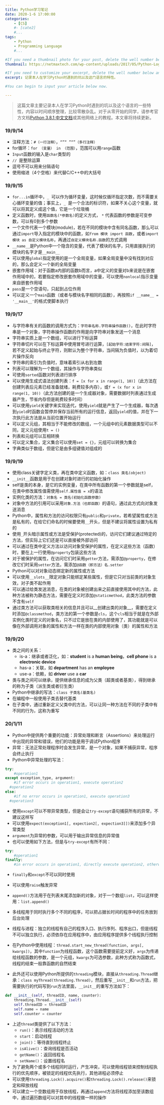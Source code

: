 ```yaml
---
title: Python学习笔记
date: 2020-1-6 17:00:00
categories: 
	- [CS]
	#- [cate2]
	#...
tags: 
	- Python
	- Programming Language
	#...

#If you need a thumbnail photo for your post, delete the well number below and finish the directory.
thumbnail: https://netmaxtech.com/wp-content/uploads/2017/05/Python-Logo-PNG-Image.png

#If you need to customize your excerpt, delete the well number below and input something. You can also input <!-- more --> in your article to divide the excerpt and other contents.
excerpt: 记录本人在学习Python时遇到的坑以及这门语言的特性。

#You can begin to input your article below now.

---
```


> 这篇文章主要记录本人在学习Python时遇到的坑以及这个语言的一些特性，内容以时间顺序整理，比较零散杂乱。对于从零开始的同学，请参考官方文档[Python 3.8.1 中文文档](https://docs.python.org/zh-cn/3/)或其他网络上的教程。本文章将持续更新。

### 19/9/14

- 注释方法：`#（一行注释）`，`“”“ ”“”（多行注释）`
- for循环：`for （变量） in （范围）`，范围可以用`range`函数
- `Input`函数的输入是`char`类型的
- `// `是整除运算
- 逗号不可以用来分隔语句
- 使用缩进（4个空格）来代替C/C++中的大括号

### 19/9/15

- `for...in`循环中，`_ `可以作为循环变量，这时候仅循环指定次数，而不需要关心循环变量的值；事实上，`_ `是一个合法的标识符，如果不关心这个变量，就可以将其定义成这个值，它是一个垃圾桶
- 定义函数时，使用`函数名(*参数名)`的定义方式， `*` 代表函数的参数是可变参数，可以有0到多个参数
- 一个文件代表一个模块(module)，若在不同的模块中含有同名函数，那么可以通过`import`导入指定的模块中的函数，如`from 模块 import 函数`，或者`import 模块 as 自定义模块名称`，再通过`自定义模块名称.函数`的方式调用
- `__name__`是Python中一个隐含的变量，代表了模块的名字，只用直接执行的模块的名字才是`__main__`
- 可以使用`global`指定使用的是一个全局变量，如果全局变量中没有找到对应的，那么会定义一个新的全局变量
- 嵌套作用域：对于函数a内部的函数b而言，a中定义的变量对b来说是在嵌套作用域中的，若要指定修改嵌套作用域中的变量，可以使用`nonlocal`指示变量来自嵌套作用域
- `pass`是一个空语句，只起到占位作用
- 可以定义一个`main`函数（或者与模块名字相同的函数），再按照`if __name__ = '__main__'`的格式使脚本执行

### 19/9/17

- 与字符串有关的函数的调用方式为：`字符串名称.字符串操作函数()`，在此时字符串是一个对象，字符串操作函数的作用是向字符串对象发送一个消息
- 字符串实质上是一个数组，可以进行下标运算
- 字符串切片可以在下标运算中使用冒号进行运算，`[起始字符:结束字符:间隔]`，若不定义起始与终止字符，则默认为整个字符串，当间隔为负值时，以为着切片操作反向
- 字符串的索引为负值时，意味着索引从右到左数
- 列表可以理解为一个数组，其操作与字符串类似
- 可使用`sorted`函数对列表进行排序
- 可以使用生成式语法创建列表：`f = [x for x in range(1, 10)]`（此方法在创建列表后元素已经准备就绪，耗费较多内存），或`f = (x for x in range(1, 10))`（此方法创建的是一个生成器对象，需要数据时列表通过生成器产生，节省内存但是耗费较多时间）
- 可以使用`yield`关键字来实现迭代，使用`yield`就是产生了一个生成器，每次遇到` yield `时函数会暂停并保存当前所有的运行信息，返回` yield `的值，并在下一次执行此方法是从当前位置开始运行
- 可以定义元组，其相当于不能修改的数组，一个元组中的元素数据类型可以不同，定义元组使用`t = ()`
- 列表和元组可以互相转换
- 可以定义集合，定义集合可以使用`set = {}`，元组可以转换为集合
- 字典类似于数组，但是它是由多组键值对组成的

### 19/9/19

- 使用class关键字定义类，再在类中定义函数，如：`class 类名(object)`
- `__init__`函数是用于在创建对象时进行的初始化操作
- self是类的本身，是它的实例变量，在类中所有函数的第一个参数就是self，在类中修改属性值需使用`self.属性值 = x`的语法
- 实例化类的方法：`对象名 = 类名(初始化函数参数)`
- 对象中方法的引用可以采用`对象.方法（也即函数）`的语句，通过此方式向对象发送消息
- Python中，属性和方法的访问权限只有`public`和`private`，若希望属性或方法是私有的，在给它们命名的时候要使用`__`开头，但是不建议将属性设置为私有的
- 使用`_`开头暗示属性或方法是受保护(protected)的，访问它们建议通过特定的方法，但实际上它们还是可以直接被外部访问
- 可以通过在类中定义方法以访问对象受保护的属性，在定义这些方法（函数）时，要在上一行使用`@property`包装这些方法
- 对于被保护的属性，在访问它们时采用`getter`方法，需添加`@property`，在修改它们时采用`setter`方法，需添加`@函数（即方法）名.setter`
- Python可以对对象动态绑定新的属性或方法
- 可以使用`__slots__`限定对象只能绑定某些属性，但是它只对当前类的对象生效，对子类不起作用
- 可以通过给类发送消息，在类的对象被创建出来之前直接使用其中的方法，此种方法被称为静态方法，需要在定义时添加`@staticmethod`，此类方法的参数不含有`self`
- 通过类方法可以获取类相关的信息并且可以__创建出类的对象__，需要在定义时添加`@classmethod`，类方法的第一个参数是`cls`，这个`cls`相当于就是在外部实例化类时定义的对象名，只不过它是放在类的内部使用了，其功能就是可以像在外部调用对象的属性和方法一样在类的内部使用对象（类）的属性和方法

### 19/9/20

- 类之间的关系：
  - is-a：继承或者泛化，如：__student__ is a __human being__，__cell phone__ is a __electronic device__
  - has-a：关联，如 __department__ has an __employee__
  - use-a：依赖，如 __driver__ use a __car__ 
- 类与类之间可以继承，提供继承信息的成为父类（超类或者基类），得到继承的称为子类（派生类或者衍生类）
- Python中继承的写法：`class 子类名(基类名)`
- 在编程中一般使用子类去替代基类
- 在子类中，通过重新定义父类中的方法，可以让同一种方法在不同的子类中有不同的行为，这称为重写

### 20/1/11

- Python中提供两个重要的功能：异常处理和断言（Assertions）来处理运行中出现的异常和错误，他们的功能是用于调试Python程序
- 异常：无法正常处理程序时会发生异常，是一个对象，如果不捕获异常，程序会终止执行
- Python中异常处理的写法：

```python
try: 
	#operation1
except exception_type, argument:
	#if error occurs in operation1, execute operation2
  #operation2
else: 
	#if no error occurs in operation1, execute operation3
  #operation3
```

- 使用`except`可以不带异常类型，但是会让`try-except`语句捕获所有的异常，不建议这样写
- 可以使用`expect(exception1[, expection2[, expection3]])`来添加多个异常类型
- `argument`为异常的参数，可以用于输出异常信息的异常值
- 也可以使用如下方法，但是与`try-except`有所不同：

```python
try:
	#operation1
finally:
	#in error occurs in operation1, directly execute operation2, otherwise, execute operation2 after operation1 finished
```

- `finally`和`except`不可以同时使用

- 可以使用`raise`触发异常
- `append()`方法用于在列表末尾添加新的对象，对于一个数组`list`，可以这样使用：`list.append()`
- 多线程用于同时执行多个不同的程序，可以把占据长时间的程序中的任务放到后台处理
- 线程与进程：独立的线程有自己的程序入口、执行序列、程序出口，但是线程不可以独立执行，必须依存在应用程序中，由应用程序提供多个线程执行控制
- 在Python中使用线程：`thread.start_new_thread(function, args[, kwargs])`，其中`function`为线程函数，这个函数需要提前定义好，`args`为传递给线程函数的参数，是一个元组，`kwargs`为可选参数，此种方式称为函数式，线程的结束一般靠函数的自然结束
- 此外还可以使用Python所提供的`threading`模块，直接从`threading.Thread`继承：`class myThread(threading.Thread)`，然后重写`__init__`和`run`方法，把需要执行的代码写到`run`方法里面，`__init__`的重写方法如下：

```python
def __init__(self, threadID, name, counter):
	threading.Thread.__init__(self)
	self.threadID = threadID
	self.name = name
	self.counter = counter
```

- 上述`thread`类提供了以下方法：
  - `run()`：表示线程活动的方法
  - `start`：启动线程
  - `join()`：等待直到线程终止
  - `isAlive()`：查询线程是否活动
  - `getName()`：返回线程名
  - `setName()`：设置线程名
- 为了避免两个或多个线程同时运行，产生冲突，可以使用线程锁来控制线程执行的优先顺序，被锁定的线程优先执行，其他进程必须停止
- 可以使用`threading.Lock().acquire()`和`threading.Lock().release()`来锁定和释放线程
- 可以建立一个空数组用于存放线程，再通过`append`方法将线程添加至该数组中，通过遍历数组可以对其中的线程做一样的操作